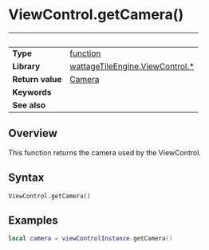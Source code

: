 # ViewControl.getCamera()

|                      | &nbsp; 
| -------------------- | ---------------------------------------------------------------
| __Type__             | [function](http://docs.coronalabs.com/api/type/Function.html)
| __Library__          | [wattageTileEngine.ViewControl.*](type_viewControl.markdown)
| __Return value__     | [Camera](../camera/type_camera.markdown)
| __Keywords__         | 
| __See also__         | 


## Overview

This function returns the camera used by the ViewControl.


## Syntax

	ViewControl.getCamera()


## Examples

``````lua
local camera = viewControlInstance.getCamera()
``````

